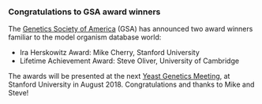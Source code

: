 ### Congratulations to GSA award winners

The [Genetics Society of America](http://www.genetics-gsa.org) (GSA)
has announced two award winners familiar to the model organism
database world:

- Ira Herskowitz Award: Mike Cherry, Stanford University
- Lifetime Achievement Award: Steve Oliver, University of Cambridge

The awards will be presented at the next [Yeast Genetics Meeting](http://conferences.genetics-gsa.org/yeast/2018/index), at
Stanford University in August 2018. Congratulations and thanks to Mike and Steve!
